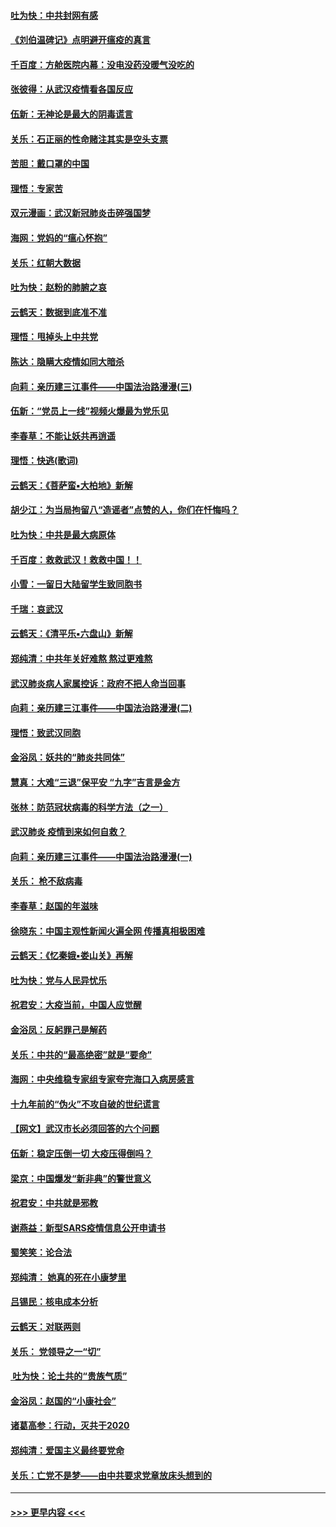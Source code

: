 #### [吐为快：中共封网有感](../pages/nsc993/n11852575.md?t=02081022) 
#### [《刘伯温碑记》点明避开瘟疫的真言](../pages/nsc993/n11852128.md?t=02081022) 
#### [千百度：方舱医院内幕：没电没药没暖气没吃的](../pages/nsc993/n11850211.md?t=02081022) 
#### [张彼得：从武汉疫情看各国反应](../pages/nsc993/n11850102.md?t=02081022) 
#### [伍新：无神论是最大的阴毒谎言](../pages/nsc993/n11846129.md?t=02081022) 
#### [关乐：石正丽的性命赌注其实是空头支票](../pages/nsc993/n11846109.md?t=02081022) 
#### [苦胆：戴口罩的中国](../pages/nsc993/n11845576.md?t=02081022) 
#### [理悟：专家苦](../pages/nsc993/n11845564.md?t=02081022) 
#### [双元漫画：武汉新冠肺炎击碎强国梦](../pages/nsc993/n11843320.md?t=02081022) 
#### [海网：党妈的“瘟心怀抱”](../pages/nsc993/n11840740.md?t=02081022) 
#### [关乐：红朝大数据](../pages/nsc993/n11840675.md?t=02081022) 
#### [吐为快：赵粉的肺腑之哀](../pages/nsc993/n11840618.md?t=02081022) 
#### [云鹤天：数据到底准不准](../pages/nsc993/n11840325.md?t=02081022) 
#### [理悟：甩掉头上中共党](../pages/nsc993/n11838826.md?t=02081022) 
#### [陈达：隐瞒大疫情如同大暗杀](../pages/nsc993/n11838771.md?t=02081022) 
#### [向莉：亲历建三江事件——中国法治路漫漫(三)](../pages/nsc993/n11831825.md?t=02081022) 
#### [伍新：“党员上一线”视频火爆最为党乐见](../pages/nsc993/n11838200.md?t=02081022) 
#### [李春草：不能让妖共再逍遥](../pages/nsc993/n11838102.md?t=02081022) 
#### [理悟：快逃(歌词)](../pages/nsc993/n11838083.md?t=02081022) 
#### [云鹤天：《菩萨蛮▪大柏地》新解](../pages/nsc993/n11838059.md?t=02081022) 
#### [胡少江：为当局拘留八“造谣者”点赞的人，你们在忏悔吗？](../pages/nsc993/n11836801.md?t=02081022) 
#### [吐为快：中共是最大病原体](../pages/nsc993/n11836748.md?t=02081022) 
#### [千百度：救救武汉！救救中国！！](../pages/nsc993/n11836145.md?t=02081022) 
#### [小雪：一留日大陆留学生致同胞书](../pages/nsc993/n11834624.md?t=02081022) 
#### [千瑞：哀武汉](../pages/nsc993/n11833647.md?t=02081022) 
#### [云鹤天：《清平乐▪六盘山》新解](../pages/nsc993/n11833611.md?t=02081022) 
#### [郑纯清：中共年关好难熬 熬过更难熬](../pages/nsc993/n11833489.md?t=02081022) 
#### [武汉肺炎病人家属控诉：政府不把人命当回事](../pages/nsc993/n11833205.md?t=02081022) 
#### [向莉：亲历建三江事件——中国法治路漫漫(二)](../pages/nsc993/n11829102.md?t=02081022) 
#### [理悟：致武汉同胞](../pages/nsc993/n11831522.md?t=02081022) 
#### [金浴凤：妖共的“肺炎共同体”](../pages/nsc993/n11829448.md?t=02081022) 
#### [慧真：大难“三退”保平安 “九字”吉言是金方](../pages/nsc993/n11829501.md?t=02081022) 
#### [张林：防范冠状病毒的科学方法（之一）](../pages/nsc993/n11828618.md?t=02081022) 
#### [武汉肺炎 疫情到来如何自救？](../pages/nsc993/n11827632.md?t=02081022) 
#### [向莉：亲历建三江事件——中国法治路漫漫(一)](../pages/nsc993/n11827190.md?t=02081022) 
#### [关乐： 枪不敌病毒](../pages/nsc993/n11826746.md?t=02081022) 
#### [李春草：赵国的年滋味](../pages/nsc993/n11826321.md?t=02081022) 
#### [徐晓东：中国主观性新闻火遍全网 传播真相极困难](../pages/nsc993/n11826508.md?t=02081022) 
#### [云鹤天：《忆秦娥▪娄山关》再解](../pages/nsc993/n11824682.md?t=02081022) 
#### [吐为快：党与人民异忧乐](../pages/nsc993/n11824660.md?t=02081022) 
#### [祝君安：大疫当前，中国人应觉醒](../pages/nsc993/n11821946.md?t=02081022) 
#### [金浴凤：反躬罪己是解药](../pages/nsc993/n11820280.md?t=02081022) 
#### [关乐：中共的“最高绝密”就是“要命”](../pages/nsc993/n11816946.md?t=02081022) 
#### [海网：中央维稳专家组专家夸完海口入病房感言](../pages/nsc993/n11815138.md?t=02081022) 
#### [十九年前的“伪火”不攻自破的世纪谎言](../pages/nsc993/n11813238.md?t=02081022) 
#### [【网文】武汉市长必须回答的六个问题](../pages/nsc993/n11813848.md?t=02081022) 
#### [伍新：稳定压倒一切 大疫压得倒吗？](../pages/nsc993/n11812634.md?t=02081022) 
#### [梁京：中国爆发“新非典”的警世意义](../pages/nsc993/n11812554.md?t=02081022) 
#### [祝君安：中共就是邪教](../pages/nsc993/n11812431.md?t=02081022) 
#### [谢燕益：新型SARS疫情信息公开申请书](../pages/nsc993/n11808840.md?t=02081022) 
#### [蜀笑笑：论合法](../pages/nsc993/n11808064.md?t=02081022) 
#### [郑纯清： 她真的死在小康梦里](../pages/nsc993/n11806623.md?t=02081022) 
#### [吕锡民：核电成本分析](../pages/nsc993/n11806284.md?t=02081022) 
#### [云鹤天：对联两则](../pages/nsc993/n11805957.md?t=02081022) 
#### [关乐： 党领导之一“切”](../pages/nsc993/n11804505.md?t=02081022) 
#### [ 吐为快：论土共的“贵族气质”](../pages/nsc993/n11804490.md?t=02081022) 
#### [金浴凤：赵国的“小康社会”](../pages/nsc993/n11804452.md?t=02081022) 
#### [诸葛高参：行动，灭共于2020](../pages/nsc993/n11804120.md?t=02081022) 
#### [郑纯清：爱国主义最终要党命](../pages/nsc993/n11802197.md?t=02081022) 
#### [关乐：亡党不是梦——由中共要求党章放床头想到的](../pages/nsc993/n11802156.md?t=02081022) 

----
#### [ >>> 更早内容 <<< ](../indexes/nsc993-earlier.md)
